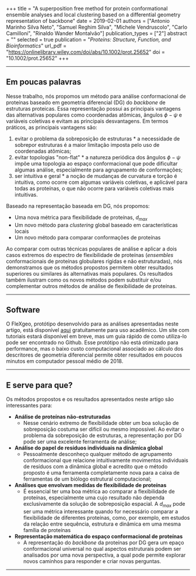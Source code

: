 +++
title = "A superposition free method for protein conformational ensemble analyses and local clustering based on a differential geometry representation of backbone"
date = 2019-02-01
authors = ["Antonio Marinho Silva Neto", "Samuel Reghim Silva", "Michele Vendruscolo", "Carlo Camilloni", "Rinaldo Wander Montalvão"]
publication_types = ["2"]
abstract = ""
selected = true
publication = "*Proteins: Structure, Function, and Bioinformatics*"
url_pdf = "https://onlinelibrary.wiley.com/doi/abs/10.1002/prot.25652"
doi = "10.1002/prot.25652"
+++


---

## Em poucas palavras

Nesse trabalho, nós propomos um método para análise conformacional de proteínas baseado em geometria diferencial (DG) do *backbone* de estruturas proteicas. Essa representação possui as principais vantagens das alternativas populares como coordenadas atômicas, ângulos $\phi-\psi$ e variáveis coletivas e evitam as principais desvantagens. Em termos práticos, as principais vantagens são:

  1. evitar o problema da sobreposição de estruturas
    * a necessidade de sobrepor estruturas é a maior limitação imposta pelo uso de coordenadas atômicas;
  2. evitar topologias "non-flat"
    * a natureza periódica dos ângulos $\phi-\psi$ impõe uma topologia ao espaço conformacional que pode dificultar algumas análise, especialmente para agrupamento de conformações;
  3. ser intuitiva e geral
    * a noção de mudanças de curvatura e torção é intuitiva, como ocorre com algumas variáveis coletivas, e aplicável para todas as proteínas, o que não ocorre para variáveis coletivas mais intuitivas.

Baseado na representação baseada em DG, nós propomos:

  * Uma nova métrica para flexibilidade de proteínas, $d_{max}$
  * Um novo método para *clustering* global baseado em características locais
  * Um novo método para comparar conformações de proteínas

Ao comparar com outras técnicas populares de análise e aplicar a dois casos extremos do espectro de flexibilidade de proteínas (*ensembles* conformacionais de proteínas globulares rígidas e não estruturadas), nós demonstramos que os métodos propostos permitem obter resultados superiores ou similares ás alternativas mais populares. Os resultados também ilustram como os novos métodos podem substituir e/ou complementar outros métodos de análise de flexibilidade de proteínas.

---

## Software

O  FleXgeo, protótipo desenvolvido para as análises apresentadas neste artigo, está disponível [aqui](https://github.com/AMarinhoSN/FleXgeo) gratuitamente para uso acadêmico. Um site com tutoriais estará disponível em breve, mas um guia rápido de como utiliza-lo pode ser encontrado no Github. Esse protótipo não está otimizado para performance, mas o baixo custo computacional associado ao cálculo dos descritores de geometria diferencial permite obter resultados em poucos minutos em computador pessoal médio de 2018.

---

## E serve para que?

Os métodos propostos e os resultados apresentados neste artigo são interessantes para:

  * **Análise de proteínas não-estruturadas**
    * Nesse cenário extremo de flexibilidade obter um boa solução de sobreposição costuma ser difícil ou mesmo impossível. Ao evitar o problema da sobreposição de estruturas, a representação por DG pode ser uma excelente ferramenta de análise;
  * **Análise do papel de resíduos individuais na dinâmica global**
    * Pessoalmente desconheço qualquer método de agrupamento conformacional que relacione intuitivamente movimentos individuais de resíduos com a dinâmica global e acredito que o método proposto é uma ferramenta completamente nova para a caixa de ferramentas de um biólogo estrutural computacional;
  * **Análises que envolvam medidas de flexibilidade de proteínas**
    * É essencial ter uma boa métrica ao comparar a flexibilidade de proteínas, especialmente uma cujo resultado não dependa exclusivamente da solução de sobreposição espacial. A $d_{max}$ pode ser uma métrica interessante quando for necessário comparar a flexibilidade de diferentes proteínas, como, por exemplo, em estudos da relação entre sequência, estrutura e dinâmica em uma mesma família de proteínas
  * **Representação matemática do espaço conformacional de proteínas**
    * A representação do *backbone* da proteínas por DG gera um epaço conformacional universal no qual aspectos estruturais podem ser analisados
por uma nova perspectiva, a qual pode permite explorar novos caminhos para responder e criar novas perguntas.

---
